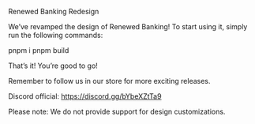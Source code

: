 Renewed Banking Redesign

We’ve revamped the design of Renewed Banking! To start using it, simply run the following commands:

pnpm i
pnpm build


That’s it! You’re good to go!

Remember to follow us in our store for more exciting releases.

Discord official: https://discord.gg/bYbeXZtTa9

Please note: We do not provide support for design customizations.
